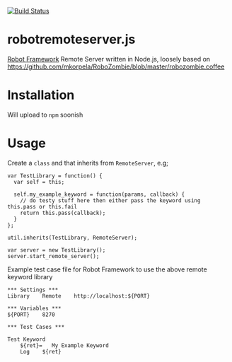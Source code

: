 [![Build Status](https://travis-ci.org/bulkan/robotremoteserver.js.png?branch=master)](https://travis-ci.org/bulkan/robotremoteserver.js)

robotremoteserver.js
====================

[Robot Framework](http://robotframework.googlecode.com/hg/) Remote Server written in Node.js, loosely based on https://github.com/mkorpela/RoboZombie/blob/master/robozombie.coffee

Installation
============

Will upload to `npm` soonish

Usage
=====

Create a `class` and that inherits from `RemoteServer`, e.g;

```nodejs
var TestLibrary = function() {
  var self = this;

  self.my_example_keyword = function(params, callback) {
    // do testy stuff here then either pass the keyword using this.pass or this.fail
    return this.pass(callback);
  }
};

util.inherits(TestLibrary, RemoteServer);

var server = new TestLibrary();
server.start_remote_server();
```

Example test case file for Robot Framework to use the above remote keyword library

```text
*** Settings ***
Library    Remote    http://localhost:${PORT}

*** Variables ***
${PORT}    8270

*** Test Cases ***

Test Keyword
    ${ret}=   My Example Keyword
    Log    ${ret}
```
